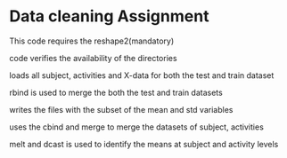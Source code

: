 Data cleaning Assignment
===================

This code requires the reshape2(mandatory)

code verifies the availability of the directories

loads all subject, activities and X-data for both the test and train dataset

rbind is used to merge the both the test and train datasets

writes the files with the subset of the mean and std variables

uses the cbind and merge to merge the datasets of subject, activities

melt and dcast is used to identify the means at subject and activity levels
